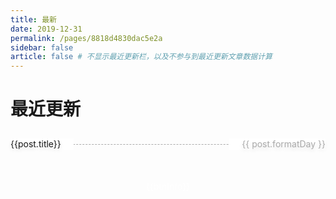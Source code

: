```yaml
---
title: 最新
date: 2019-12-31
permalink: /pages/8818d4830dac5e2a
sidebar: false
article: false # 不显示最近更新栏，以及不参与到最近更新文章数据计算
---
```


# 最近更新

<ul class="page-guide-ul">
  <li 
    class="page-guide-row"
    v-for="(post, index) in topPublishPosts"
    :key="index"
    href="post"
  >
    <a :href="post.path">{{post.title}}</a>
    <span>{{ post.formatDay }}</span>
  </li>
</ul>

<div @click="loadMore" class="page-guide-btn" v-if="showBtn">
  <div ref="btn">{{btnInfo}}</div>
</div>

<script>
import { getTopKPosts } from '../.vuepress/theme/util/getTopKPosts'

export default {
  data() {
    return {
      step: 20,
      posts: [],
      page: 1,
      num: 0,
      btnInfo: '加载更多',
      showBtn: true,
      timeout: null,
    }
  },

  mounted() {
    this.posts = this.$site.pages
    this.num = this.posts.length
  },

  computed: {
    topPublishPosts() {
      // return this.getTopKPosts(this.page * this.step)
      return getTopKPosts(this.posts, this.page * this.step)
    }
  },

  methods: {
    // getTopKPosts(num) { // 文章数据处理
    //   const re = /.*\/(.*?)\.(html|md)/
    //   return this.posts
    //     .filter(post => {
    //       const { frontmatter } = post;
    //       return frontmatter && frontmatter.permalink && frontmatter.title && frontmatter.article !== false;
    //     })
    //     .map(post => {
    //       const execs = re.exec(post.relativePath)
    //       return {
    //         ...post,
    //         updateTimestamp: (new Date(post.lastUpdated || post.frontmatter.date)).getTime(),
    //         filename: execs ? execs['1'] : '',
    //         formatDay: this.formatDate(new Date(post.lastUpdated || post.frontmatter.date))
    //       }
    //     })
    //     .sort((a, b) => b.updateTimestamp - a.updateTimestamp)
    //     .slice(0, num)
    // },
    
    // formatDate(date) { // 日期格式化
    //   if (!(date instanceof Date)) {
    //     return 
    //   }

    //   return `${date.getFullYear()}/${this.zero(date.getMonth() + 1)}/${this.zero(date.getDate())}`
    // },
    // zero(d){ // 补0
    //   return d.toString().padStart(2,'0')
    // },

    
    loadMore() { // 加载更多
      if (this.timeout) {
        return
      }

      if (this.page * this.step >= this.num) {
        this.btnInfo = '加载完成'
        this.$refs.btn.style.opacity = 0
        this.timeout = setTimeout(() => this.showBtn = false, 300)
      } else {
        this.page += 1
      }
    }
  }
}
</script>

<style scoped lang="stylus" rel="stylesheet/stylus">
.page-guide-ul {
  padding-left: 0;
}

.page-guide-row {
  line-height: 1.3;
  display: inline-flex;
  align-items: center;
  justify-content: space-between;
  width: 100%;
  position: relative;
  margin: 10px 0px;
  text-shadow: 0 3px 6px rgba(0,0,0,.15);
}

.page-guide-row::after {
  content: " ";
  width: 100%;
  border-bottom: 1px dashed #aaa;
  position: absolute;
  top: 50%;
  right: 0;
}

.page-guide-row a, .page-guide-row span {
  background: white;
  z-index: 1;
}

.page-guide-row a {
  max-width: 50%;
  padding-right: 20px;
  color: $textColor
}

.page-guide-row span {
  color: #aaa;
  padding-left: 20px;
}

.page-guide-btn {
  text-align: center;
  margin: 30px 0;
}

.page-guide-btn div {
  display: inline-block;
  color: #fff;
  background-color: $accentColor;
  padding: 0.6rem 1.2rem;
  border-radius: 4px;
  transition: all 0.3s ease;
  box-sizing: border-box;
  border-bottom: 1px solid $badgeTipColor;
}

.page-guide-btn div:hover {
  cursor: pointer;
}
</style>
